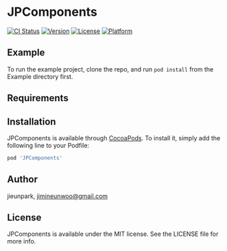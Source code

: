 # JPComponents

[![CI Status](https://img.shields.io/travis/jieunpark/JPComponents.svg?style=flat)](https://travis-ci.org/jieunpark/JPComponents)
[![Version](https://img.shields.io/cocoapods/v/JPComponents.svg?style=flat)](https://cocoapods.org/pods/JPComponents)
[![License](https://img.shields.io/cocoapods/l/JPComponents.svg?style=flat)](https://cocoapods.org/pods/JPComponents)
[![Platform](https://img.shields.io/cocoapods/p/JPComponents.svg?style=flat)](https://cocoapods.org/pods/JPComponents)

## Example

To run the example project, clone the repo, and run `pod install` from the Example directory first.

## Requirements

## Installation

JPComponents is available through [CocoaPods](https://cocoapods.org). To install
it, simply add the following line to your Podfile:

```ruby
pod 'JPComponents'
```

## Author

jieunpark, jimineunwoo@gmail.com

## License

JPComponents is available under the MIT license. See the LICENSE file for more info.


